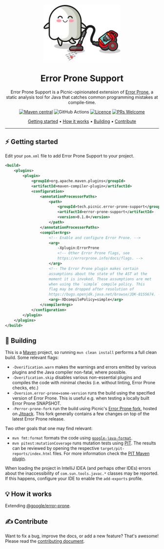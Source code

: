 <div align="center">

<picture>
  <source media="(prefers-color-scheme: dark)" srcset="logo-dark.svg">
  <source media="(prefers-color-scheme: light)" srcset="logo.svg">
  <img alt="Error Prone Support logo'" src="logo.svg" width="50%">
</picture>

# Error Prone Support

Error Prone Support is a Picnic-opinionated extension of [Error Prone][error-prone-repo], a static analysis tool for Java that catches common programming mistakes at compile-time.

[![Maven central][maven-badge]][maven-eps]
![GitHub Actions][ci-badge]
[![Licence][licence-badge]][licence]
[![PRs Welcome][pr-badge]][contribute]

[Getting started](#⚡️-getting-started) •
[How it works](#💡-how-it-works) •
[Building](#👷-building) •
[Contribute](#✍️-contribute)

</div>

---

## ⚡️ Getting started

Edit your `pom.xml` file to add Error Prone Support to your project.

```xml
<build>
    <plugins>
        <plugin>
            <groupId>org.apache.maven.plugins</groupId>
            <artifactId>maven-compiler-plugin</artifactId>
            <configuration>
                <annotationProcessorPaths>
                    <path>
                        <groupId>tech.picnic.error-prone-support</groupId>
                        <artifactId>error-prone-support</artifactId>
                        <version>0.1.0</version>
                    </path>
                </annotationProcessorPaths>
                <compilerArgs>
                    <!-- Enable and configure Error Prone. -->
                    <arg>
                        -Xplugin:ErrorProne
                        <!-- Other Error Prone flags, see
                        https://errorprone.info/docs/flags. -->
                    </arg>
                    <!-- The Error Prone plugin makes certain
                    assumptions about the state of the AST at the
                    moment it is invoked. Those assumptions are met
                    when using the `simple` compile policy. This
                    flag may be dropped after resolution of
                    https://bugs.openjdk.java.net/browse/JDK-8155674. -->
                    <arg>-XDcompilePolicy=simple</arg>
                </compilerArgs>
            </configuration>
        </plugin>
    </plugins>
</build>
```

## 👷 Building

This is a [Maven][maven] project, so running `mvn clean install` performs a
full clean build. Some relevant flags:

- `-Dverification.warn` makes the warnings and errors emitted by various plugins and the Java compiler non-fatal, where possible.
- `-Dverification.skip` disables various non-essential plugins and compiles the code with minimal checks (i.e. without linting, Error Prone checks, etc.)
- `-Dversion.error-prone=some-version` runs the build using the specified version of Error Prone. This is useful e.g. when testing a locally built Error Prone SNAPSHOT.
- `-Perror-prone-fork` run the build using Picnic's [Error Prone fork][error-prone-fork-repo], hosted on [Jitpack][error-prone-fork-jitpack]. This fork generally contains a few changes on top of the latest Error Prone release.

Two other goals that one may find relevant:

- `mvn fmt:format` formats the code using [`google-java-format`][google-java-format].
- `mvn pitest:mutationCoverage` runs mutation tests using [PIT][pitest]. The results can be reviewed by opening the respective `target/pit-reports/index.html` files. For more information check the [PIT Maven plugin][pitest-maven].

When loading the project in IntelliJ IDEA (and perhaps other IDEs) errors about the inaccessibility of `com.sun.tools.javac.*` classes may be reported. If this happens, configure your IDE to enable the `add-exports` profile.

## 💡 How it works

Extending [@google/error-prone][error-prone-repo].

## ✍️ Contribute

Want to fix a bug, improve the docs, or add a new feature? That's awesome! Please read the [contributing document][contribute].

[ci-badge]: https://github.com/PicnicSupermarket/error-prone-support/actions/workflows/build.yaml/badge.svg
[contribute]: CONTRIBUTING.md
[error-prone-fork-jitpack]: https://jitpack.io/#PicnicSupermarket/error-prone
[error-prone-fork-repo]: https://github.com/PicnicSupermarket/error-prone
[error-prone-repo]: https://github.com/google/error-prone
[google-java-format]: https://github.com/google/google-java-format
[licence-badge]: https://img.shields.io/github/license/PicnicSupermarket/error-prone-support
[licence]: LICENCE
[maven-badge]: https://img.shields.io/maven-central/v/tech.picnic.error-prone-support/error-prone-support?color=blue
[maven-eps]: https://search.maven.org/artifact/tech.picnic.error-prone-support/error-prone-support
[maven]: https://maven.apache.org
[pitest-maven]: https://pitest.org/quickstart/maven
[pitest]: https://pitest.org
[pr-badge]: https://img.shields.io/badge/PRs-welcome-brightgreen.svg
